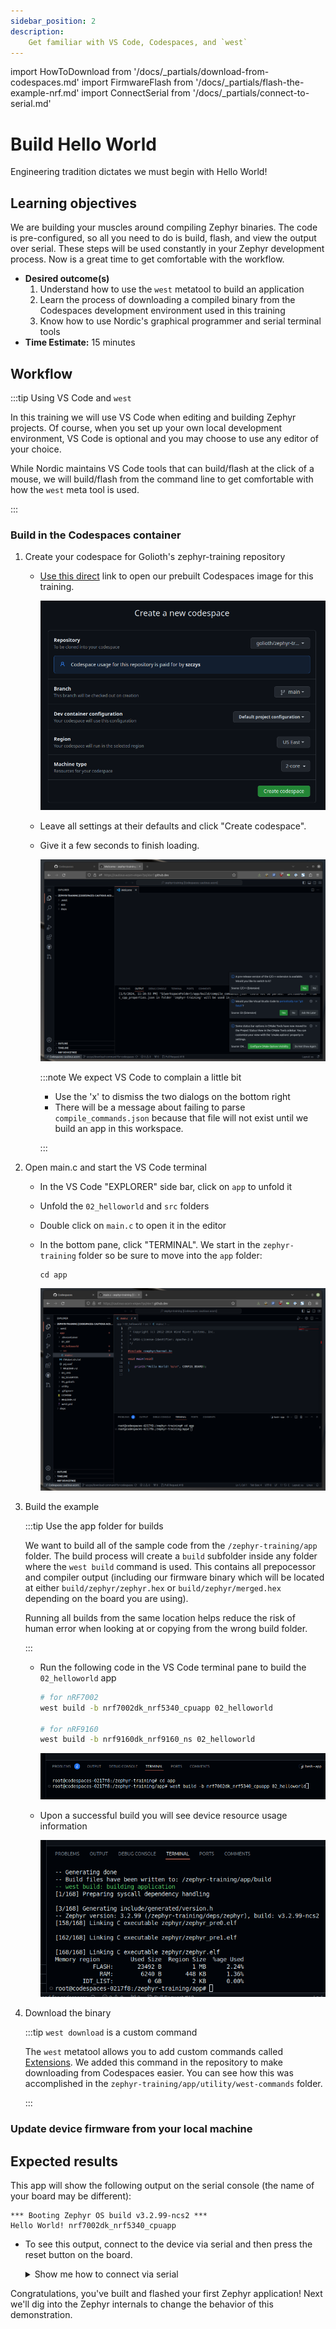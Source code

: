 ```yaml
---
sidebar_position: 2
description:
    Get familiar with VS Code, Codespaces, and `west`
---
```


import HowToDownload from '/docs/\_partials/download-from-codespaces.md'
import FirmwareFlash from '/docs/\_partials/flash-the-example-nrf.md'
import ConnectSerial from '/docs/\_partials/connect-to-serial.md'

# Build Hello World

Engineering tradition dictates we must begin with Hello World!

## Learning objectives

We are building your muscles around compiling Zephyr binaries. The code is
pre-configured, so all you need to do is build, flash, and view the output over
serial. These steps will be used constantly in your Zephyr development process.
Now is a great time to get comfortable with the workflow.

* **Desired outcome(s)**
  1. Understand how to use the `west` metatool to build an application
  2. Learn the process of downloading a compiled binary from the Codespaces
     development environment used in this training
  3. Know how to use Nordic's graphical programmer and serial terminal tools
* **Time Estimate:** 15 minutes

## Workflow

:::tip Using VS Code and `west`

In this training we will use VS Code when editing and building Zephyr projects.
Of course, when you set up your own local development environment, VS Code is
optional and you may choose to use any editor of your choice.

While Nordic maintains VS Code tools that can build/flash at the click of a
mouse, we will build/flash from the command line to get comfortable with how the
`west` meta tool is used.

:::

### Build in the Codespaces container

1. Create your codespace for Golioth's zephyr-training repository

    * [Use this direct](https://codespaces.new/golioth/zephyr-training) link to
      open our prebuilt Codespaces image for this training.

      ![Create new codespace](./assets/codespaces-create-new.png)

    * Leave all settings at their defaults and click "Create codespace".
    * Give it a few seconds to finish loading.

      [![VS Code running in a codespace](./assets/codespaces-vscode-first-open.png)](./assets/codespaces-vscode-first-open.png)

      :::note We expect VS Code to complain a little bit

      * Use the 'x' to dismiss the two dialogs on the bottom right
      * There will be a message about failing to parse `compile_commands.json`
        because that file will not exist until we build an app in this workspace.

      :::

2. Open main.c and start the VS Code terminal

    * In the VS Code "EXPLORER" side bar, click on `app` to unfold it
    * Unfold the `02_helloworld` and `src` folders
    * Double click on `main.c` to open it in the editor
    * In the bottom pane, click "TERMINAL". We start in the `zephyr-training` folder
      so be sure to move into the `app` folder:

        ```
        cd app
        ```

      [![VS Code ready to compile Hello World](./assets/codespaces_vscode_ready_to_build.png)](./assets/codespaces_vscode_ready_to_build.png)

3. Build the example

    :::tip Use the app folder for builds

    We want to build all of the sample code from the `/zephyr-training/app` folder.
    The build process will create a `build` subfolder inside any folder where
    the `west build` command is used. This contains all prepocessor and compiler
    output (including our firmware binary which will be located at either
    `build/zephyr/zephyr.hex` or `build/zephyr/merged.hex` depending on the
    board you are using).

    Running all builds from the same location helps reduce the risk of human
    error when looking at or copying from the wrong build folder.

    :::

    * Run the following code in the VS Code terminal pane to build the
      `02_helloworld` app

        ```bash
        # for nRF7002
        west build -b nrf7002dk_nrf5340_cpuapp 02_helloworld

        # for nRF9160
        west build -b nrf9160dk_nrf9160_ns 02_helloworld
        ```

       ![Build command for Hello World](./assets/codespaces-vscode-prebuild-hello-world.png)

    * Upon a successful build you will see device resource usage information

       ![Build Hello World](./assets/codespaces-vscode-build-hello-world.png)

4. Download the binary

    <HowToDownload/>

    :::tip `west download` is a custom command

    The `west` metatool allows you to add custom commands called
    [Extensions](https://docs.zephyrproject.org/latest/develop/west/extensions.html).
    We added this command in the repository to make downloading from Codespaces
    easier. You can see how this was accomplished in the
    `zephyr-training/app/utility/west-commands` folder.

    :::

### Update device firmware from your local machine

<FirmwareFlash/>

## Expected results

This app will show the following output on the serial console (the name of your
board may be different):

```
*** Booting Zephyr OS build v3.2.99-ncs2 ***
Hello World! nrf7002dk_nrf5340_cpuapp
```

* To see this output, connect to the device via serial and then press the reset
button on the board.

  <details><summary>Show me how to connect via serial</summary>
  <ConnectSerial/>
  </details>

Congratulations, you've built and flashed your first Zephyr application! Next
we'll dig into the Zephyr internals to change the behavior of this
demonstration.
